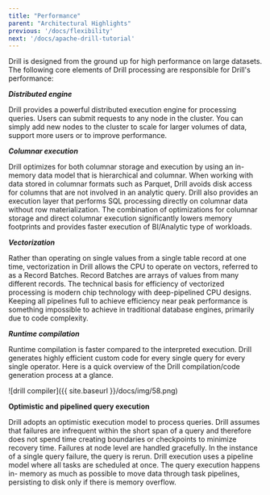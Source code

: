 ```yaml
---
title: "Performance"
parent: "Architectural Highlights"
previous: '/docs/flexibility'
next: '/docs/apache-drill-tutorial'
---
```


Drill is designed from the ground up for high performance on large datasets.
The following core elements of Drill processing are responsible for Drill's
performance:

**_Distributed engine_**

Drill provides a powerful distributed execution engine for processing queries.
Users can submit requests to any node in the cluster. You can simply add new
nodes to the cluster to scale for larger volumes of data, support more users
or to improve performance.

**_Columnar execution_**

Drill optimizes for both columnar storage and execution by using an in-memory
data model that is hierarchical and columnar. When working with data stored in
columnar formats such as Parquet, Drill avoids disk access for columns that
are not involved in an analytic query. Drill also provides an execution layer
that performs SQL processing directly on columnar data without row
materialization. The combination of optimizations for columnar storage and
direct columnar execution significantly lowers memory footprints and provides
faster execution of BI/Analytic type of workloads.

**_Vectorization_**

Rather than operating on single values from a single table record at one time,
vectorization in Drill allows the CPU to operate on vectors, referred to as a
Record Batches. Record Batches are arrays of values from many different
records. The technical basis for efficiency of vectorized processing is modern
chip technology with deep-pipelined CPU designs. Keeping all pipelines full to
achieve efficiency near peak performance is something impossible to achieve in
traditional database engines, primarily due to code complexity.

**_Runtime compilation_**

Runtime compilation is faster compared to the interpreted execution. Drill
generates highly efficient custom code for every single query for every single
operator. Here is a quick overview of the Drill compilation/code generation
process at a glance.

![drill compiler]({{ site.baseurl }}/docs/img/58.png)

**Optimistic and pipelined query execution**

Drill adopts an optimistic execution model to process queries. Drill assumes
that failures are infrequent within the short span of a query and therefore
does not spend time creating boundaries or checkpoints to minimize recovery
time. Failures at node level are handled gracefully. In the instance of a
single query failure, the query is rerun. Drill execution uses a pipeline
model where all tasks are scheduled at once. The query execution happens in-
memory as much as possible to move data through task pipelines, persisting to
disk only if there is memory overflow.
